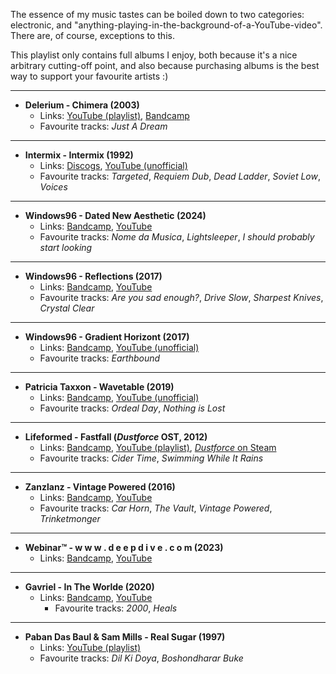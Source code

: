 The essence of my music tastes can be boiled down to two categories: electronic, and "anything-playing-in-the-background-of-a-YouTube-video". There are, of course, exceptions to this.

This playlist only contains full albums I enjoy, both because it's a nice arbitrary cutting-off point, and also because purchasing albums is the best way to support your favourite artists :)

---
 - **Delerium - Chimera (2003)**
	- Links: [YouTube (playlist)](https://www.youtube.com/playlist?list=OLAK5uy_nOZNbwoL9pskYM-cy2_AXniDJdqYfYPdo), [Bandcamp](https://delerium-official.bandcamp.com/album/chimera)
	- Favourite tracks: *Just A Dream*
---
- **Intermix - Intermix (1992)**
	- Links: [Discogs](https://www.discogs.com/release/74109-InterMix-Intermix), [YouTube (unofficial)](https://www.youtube.com/watch?v=zBCwzu1bRjU)
	- Favourite tracks: *Targeted*, *Requiem Dub*, *Dead Ladder*, *Soviet Low*, *Voices*
---
- **Windows96 - Dated New Aesthetic (2024)**
	- Links: [Bandcamp](https://windows96.bandcamp.com/album/dated-new-aesthetic), [YouTube](https://www.youtube.com/watch?v=fjiQX74gqpk)
	- Favourite tracks: *Nome da Musica*, *Lightsleeper*, *I should probably start looking*
---
- **Windows96 - Reflections (2017)**
	- Links: [Bandcamp](https://windows96.bandcamp.com/album/reflections), [YouTube](https://www.youtube.com/watch?v=NzTzGWWKevA)
	- Favourite tracks: *Are you sad enough?*, *Drive Slow*, *Sharpest Knives*, *Crystal Clear*
---
- **Windows96 - Gradient Horizont (2017)**
	- Links: [Bandcamp](https://windows96.bandcamp.com/album/gradient-horizont), [YouTube (unofficial)](https://www.youtube.com/watch?v=b2Iq6AE_Bko)
	- Favourite tracks: *Earthbound*
---
- **Patricia Taxxon - Wavetable (2019)**
	- Links: [Bandcamp](https://patriciataxxon.bandcamp.com/album/wavetable), [YouTube (unofficial)](https://www.youtube.com/watch?v=szsvBK3_-As)
	- Favourite tracks: *Ordeal Day*, *Nothing is Lost*
---
- **Lifeformed - Fastfall (*Dustforce* OST, 2012)**
	- Links: [Bandcamp](https://lifeformed.bandcamp.com/album/fastfall), [YouTube (playlist)](https://www.youtube.com/playlist?list=PLBB4108C5CB4E1DD6), [*Dustforce* on Steam](https://store.steampowered.com/app/65300/Dustforce_DX/)
	- Favourite tracks: *Cider Time*, *Swimming While It Rains*
---
- **Zanzlanz - Vintage Powered (2016)**
	- Links: [Bandcamp](https://zanzlanz.bandcamp.com/album/vintage-powered), [YouTube](https://www.youtube.com/watch?v=_Fo1lsNhrAk)
	- Favourite tracks: *Car Horn*, *The Vault*, *Vintage Powered*, *Trinketmonger*
---
- **Webinar™ - w w w . d e e p d i v e . c o m (2023)**
	- Links: [Bandcamp](https://fullmetalrecords.bandcamp.com/album/w-w-w-d-e-e-p-d-i-v-e-c-o-m), [YouTube](https://www.youtube.com/watch?v=rw392gowFu4)
---
- **Gavriel - In The Worlde (2020)**
  - Links: [Bandcamp](https://windows96.bandcamp.com/album/in-the-worlde), [YouTube](https://www.youtube.com/watch?v=jGN0cjQNgJc)
	- Favourite tracks: *2000*, *Heals*
---
 - **Paban Das Baul & Sam Mills - Real Sugar (1997)**
	- Links: [YouTube (playlist)](https://www.youtube.com/playlist?list=OLAK5uy_nVU78MyzX6ZHPjff9-ZPTcm_ToeHd7uyM)
	- Favourite tracks: *Dil Ki Doya*, *Boshondharar Buke*